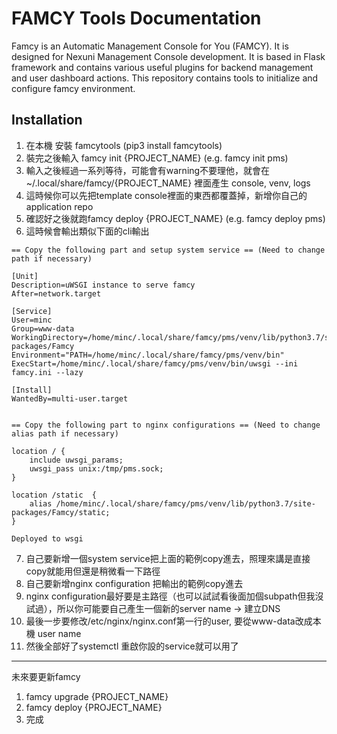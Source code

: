# FAMCY Tools Documentation
Famcy is an Automatic Management Console for You (FAMCY). It is designed for Nexuni Management Console development. It is based in Flask framework and contains various useful plugins for backend management and user dashboard actions. This repository contains tools to initialize and configure famcy environment. 

## Installation
1. 在本機 安裝 famcytools (pip3 install famcytools)
2. 裝完之後輸入 famcy init {PROJECT_NAME} (e.g. famcy init pms)
3. 輸入之後經過一系列等待，可能會有warning不要理他，就會在 ~/.local/share/famcy/{PROJECT_NAME} 裡面產生 console, venv, logs
4. 這時候你可以先把template console裡面的東西都覆蓋掉，新增你自己的application repo
5. 確認好之後就跑famcy deploy {PROJECT_NAME} (e.g. famcy deploy pms)
6. 這時候會輸出類似下面的cli輸出
```
== Copy the following part and setup system service == (Need to change path if necessary)

[Unit]
Description=uWSGI instance to serve famcy
After=network.target

[Service]
User=minc
Group=www-data
WorkingDirectory=/home/minc/.local/share/famcy/pms/venv/lib/python3.7/site-packages/Famcy
Environment="PATH=/home/minc/.local/share/famcy/pms/venv/bin"
ExecStart=/home/minc/.local/share/famcy/pms/venv/bin/uwsgi --ini famcy.ini --lazy

[Install]
WantedBy=multi-user.target


== Copy the following part to nginx configurations == (Need to change alias path if necessary)

location / {
	include uwsgi_params;
	uwsgi_pass unix:/tmp/pms.sock;
}

location /static  {
    alias /home/minc/.local/share/famcy/pms/venv/lib/python3.7/site-packages/Famcy/static;
}

Deployed to wsgi
```
7. 自己要新增一個system service把上面的範例copy進去，照理來講是直接copy就能用但還是稍微看一下路徑
8. 自己要新增nginx configuration 把輸出的範例copy進去
9. nginx configuration最好要是主路徑（也可以試試看後面加個subpath但我沒試過），所以你可能要自己產生一個新的server name -> 建立DNS
10. 最後一步要修改/etc/nginx/nginx.conf第一行的user, 要從www-data改成本機 user name
11. 然後全部好了systemctl 重啟你設的service就可以用了
------------
未來要更新famcy
1. famcy upgrade {PROJECT_NAME}
2. famcy deploy {PROJECT_NAME}
3. 完成
